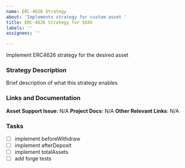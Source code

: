 ```yaml
---
name: ERC-4626 Strategy
about: 'Implements strategy for custom asset '
title: ERC-4626 Strategy for $XXX
labels: ''
assignees: ''

---
```


Implement ERC4626 strategy for the desired asset 

### Strategy Description

Brief description of what this strategy enables

### Links and Documentation

**Asset Support Issue**: N/A
**Project Docs**: N/A
**Other Relevant Links**: N/A

### Tasks

- [ ] implement beforeWithdraw
- [ ] implement afterDeposit
- [ ] implement totalAssets
- [ ] add forge tests

